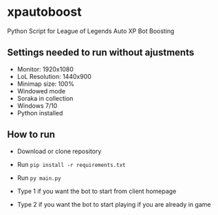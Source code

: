 # xpautoboost
Python Script for League of Legends Auto XP Bot Boosting

## Settings needed to run without ajustments
- Monitor: 1920x1080
- LoL Resolution: 1440x900
- Minimap size: 100%
- Windowed mode
- Soraka in collection
- Windows 7/10
- Python installed

## How to run

- Download or clone repository </li>
- Run 
     ```pip install -r requirements.txt```
 
- Run ``` py main.py ```

- Type 1 if you want the bot to start from client homepage
- Type 2 if you want the bot to start playing if you are already in game
